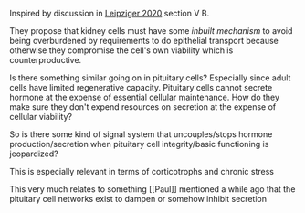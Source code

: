  Inspired by discussion in [Leipziger 2020](https://doi.org/10.1152/physrev.00014.2019) section V B.
 
 They propose that kidney cells must have some *inbuilt mechanism* to avoid being overburdened by requirements to do epithelial transport because otherwise they compromise the cell's own viability which is counterproductive.
 
 Is there something similar going on in pituitary cells? Especially since adult cells have limited regenerative capacity. Pituitary cells cannot secrete hormone at the expense of essential cellular maintenance. How do they make sure they don't expend resources on secretion at the expense of cellular viability?
 
 So is there some kind of signal system that uncouples/stops hormone production/secretion when pituitary cell integrity/basic functioning is jeopardized?
 
 This is especially relevant in terms of corticotrophs and chronic stress
 
 This very much relates to something [[Paul]] mentioned a while ago that the pituitary cell networks exist to dampen or somehow inhibit secretion